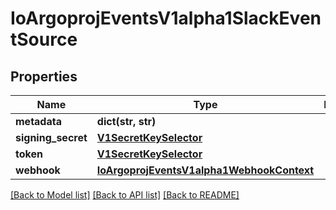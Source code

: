 # IoArgoprojEventsV1alpha1SlackEventSource

## Properties
Name | Type | Description | Notes
------------ | ------------- | ------------- | -------------
**metadata** | **dict(str, str)** |  | [optional] 
**signing_secret** | [**V1SecretKeySelector**](V1SecretKeySelector.md) |  | [optional] 
**token** | [**V1SecretKeySelector**](V1SecretKeySelector.md) |  | [optional] 
**webhook** | [**IoArgoprojEventsV1alpha1WebhookContext**](IoArgoprojEventsV1alpha1WebhookContext.md) |  | [optional] 

[[Back to Model list]](../README.md#documentation-for-models) [[Back to API list]](../README.md#documentation-for-api-endpoints) [[Back to README]](../README.md)



